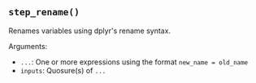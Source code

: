 ## `step_rename()`

Renames variables using dplyr's rename syntax.

Arguments:
* `...`: One or more expressions using the format `new_name = old_name`
* `inputs`: Quosure(s) of `...`
